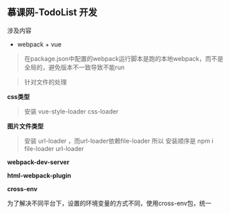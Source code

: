 ## 慕课网-TodoList 开发

涉及内容

- webpack + vue

>   在package.json中配置的webpack运行脚本是跑的本地webpack，而不是全局的，避免版本不一致导致不能run

> 针对文件的处理

**css类型**

>   安装 vue-style-loader css-loader

**图片文件类型**

>   安装 url-loader ，而url-loader依赖file-loader  所以 安装顺序是 npm i file-loader url-loader

**webpack-dev-server**

**html-webpack-plugin**


**cross-env**

为了解决不同平台下，设置的环境变量的方式不同，使用cross-env包，统一